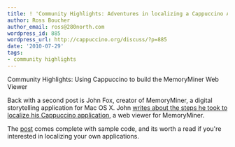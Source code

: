 ```yaml
---
title: ! 'Community Highlights: Adventures in localizing a Cappuccino Application'
author: Ross Boucher
author_email: ross@280north.com
wordpress_id: 885
wordpress_url: http://cappuccino.org/discuss/?p=885
date: '2010-07-29'
tags:
- community highlights
---
```


Community Highlights: Using Cappuccino to build the MemoryMiner Web Viewer

Back with a second post is John Fox, creator of MemoryMiner, a digital storytelling application for Mac OS X. John [writes about the steps he took to localize his Cappuccino application,](http://www.memoryminer.com/blog/?p=134) a web viewer for MemoryMiner.

The [post](http://www.memoryminer.com/blog/?p=134) comes complete with sample code, and its worth a read if you're interested in localizing your own applications.
